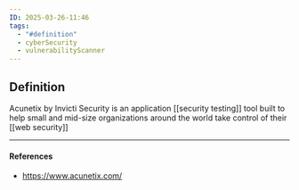 ```yaml
---
ID: 2025-03-26-11:46
tags:
  - "#definition"
  - cyberSecurity
  - vulnerabilityScanner
---
```

## Definition

Acunetix by Invicti Security is an application [[security testing]] tool built to help small and mid-size organizations around the world take control of their [[web security]]

---
#### References
- https://www.acunetix.com/